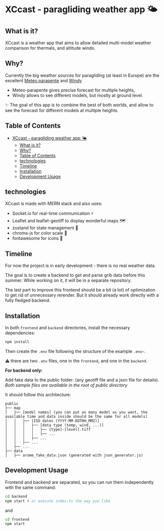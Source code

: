 # XCcast - paragliding weather app 🌤️

## What is it?

XCcast is a weather app that aims to allow detailed multi-model weather comparison for thermals, and altitude winds.

## Why?

Currently the big weather sources for paragliding (at least in Europe) are the excellent [Meteo parapente](www.meteo-parapente.com) and [Windy](www.windy.com) 
- Meteo-parapente gives precise forecast for multiple heights,
- Windy allows to see different models, but mostly at ground level.

✨ The goal of this app is to combine the best of both worlds, and allow to see the forecast for different models at multiple heights.

## Table of Contents

- [XCcast - paragliding weather app 🌤️](#xccast---paragliding-weather-app-️)
  - [What is it?](#what-is-it)
  - [Why?](#why)
  - [Table of Contents](#table-of-contents)
  - [technologies](#technologies)
  - [Timeline](#timeline)
  - [Installation](#installation)
  - [Development Usage](#development-usage)

## technologies

XCcast is made with MERN stack and also uses:
- Socket.io for real-time communication ⚡
- Leaflet and leaflet-geotiff to display wonderful maps 🗺️
- zustand for state management 🧠
- chroma-js for color scale 🌈
- fontawesome for icons 🎨

## Timeline

For now the project is in early development - there is no real weather data.

The goal is to create a backend to get and parse grib data before this summer. While working on it, it will be in a separate repository.

The last part to improve this frontend should be a bit (a lot) of optimization to get rid of unnecessary rerender. But it should already work directly with a fully fledged backend.

## Installation

In both `frontend` and `backend` directories, install the necessary dependencies:

```bash
npm install
```

Then create the `.env` file following the structure of the example `.env~`.

⚠️ there are two `.env` files, one in the `frontend`, and one in the `backend`.

**For backend only:**

Add fake data to the public folder: (any geotiff file and a json file for details). *Both sample files are available in the root of public directory*

It should follow this architecture:

```
public
├── map
│   ├── [model names] (you can put as many model as you want, the available time and data inside should be the same for all models)
│   │   ├── [ISO dates (YYYY-MM-DDTHH_MMZ)]
│   │   │   ├── [data type (temp, wind, ...)]
│   │   │   │   ├── [type]-[level].tiff
│   │   │   │   ├── ...
│   │   │   ├── ...
│   │   ├── ...
│   ├── ...
├── data
│   ├── arome_fake_data.json (generated with json_generator.js)
```

## Development Usage

Frontend and backend are separated, so you can run them independently with the same command:

```bash
cd backend
npm start # or execute index.ts the way you like
```

and

```bash
cd frontend
npm start
```
